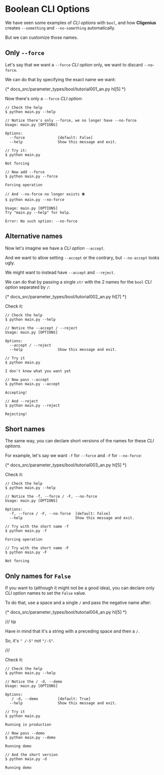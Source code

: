 # Boolean CLI Options

We have seen some examples of *CLI options* with `bool`, and how **Cligenius** creates `--something` and `--no-something` automatically.

But we can customize those names.

## Only `--force`

Let's say that we want a `--force` *CLI option* only, we want to discard `--no-force`.

We can do that by specifying the exact name we want:

{* docs_src/parameter_types/bool/tutorial001_an.py hl[5] *}

Now there's only a `--force` *CLI option*:

<div class="termy">

```console
// Check the help
$ python main.py --help

// Notice there's only --force, we no longer have --no-force
Usage: main.py [OPTIONS]

Options:
  --force               [default: False]
  --help                Show this message and exit.

// Try it:
$ python main.py

Not forcing

// Now add --force
$ python main.py --force

Forcing operation

// And --no-force no longer exists ⛔️
$ python main.py --no-force

Usage: main.py [OPTIONS]
Try "main.py --help" for help.

Error: No such option: --no-force
```

</div>

## Alternative names

Now let's imagine we have a *CLI option* `--accept`.

And we want to allow setting `--accept` or the contrary, but `--no-accept` looks ugly.

We might want to instead have `--accept` and `--reject`.

We can do that by passing a single `str` with the 2 names for the `bool` *CLI option* separated by `/`:

{* docs_src/parameter_types/bool/tutorial002_an.py hl[7] *}

Check it:

<div class="termy">

```console
// Check the help
$ python main.py --help

// Notice the --accept / --reject
Usage: main.py [OPTIONS]

Options:
  --accept / --reject
  --help                Show this message and exit.

// Try it
$ python main.py

I don't know what you want yet

// Now pass --accept
$ python main.py --accept

Accepting!

// And --reject
$ python main.py --reject

Rejecting!
```

</div>

## Short names

The same way, you can declare short versions of the names for these *CLI options*.

For example, let's say we want `-f` for `--force` and `-F` for `--no-force`:

{* docs_src/parameter_types/bool/tutorial003_an.py hl[5] *}

Check it:

<div class="termy">

```console
// Check the help
$ python main.py --help

// Notice the -f, --force / -F, --no-force
Usage: main.py [OPTIONS]

Options:
  -f, --force / -F, --no-force  [default: False]
  --help                        Show this message and exit.

// Try with the short name -f
$ python main.py -f

Forcing operation

// Try with the short name -F
$ python main.py -F

Not forcing
```

</div>

## Only names for `False`

If you want to (although it might not be a good idea), you can declare only *CLI option* names to set the `False` value.

To do that, use a space and a single `/` and pass the negative name after:

{* docs_src/parameter_types/bool/tutorial004_an.py hl[5] *}

/// tip

Have in mind that it's a string with a preceding space and then a `/`.

So, it's `" /-S"` not `"/-S"`.

///

Check it:

<div class="termy">

```console
// Check the help
$ python main.py --help

// Notice the / -d, --demo
Usage: main.py [OPTIONS]

Options:
   / -d, --demo         [default: True]
  --help                Show this message and exit.

// Try it
$ python main.py

Running in production

// Now pass --demo
$ python main.py --demo

Running demo

// And the short version
$ python main.py -d

Running demo
```

</div>
